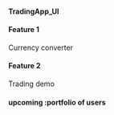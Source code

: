#### TradingApp_UI
#### Feature 1
Currency converter 
#### Feature 2 
Trading demo 
#### upcoming :portfolio of users 

